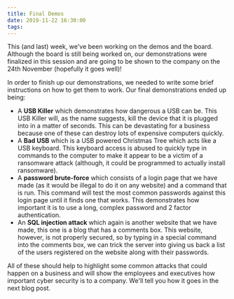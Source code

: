 ```yaml
---
title: Final Demos
date: 2019-11-22 16:30:00
tags:
---
```

This (and last) week, we've been working on the demos and the board. Although the board is still being worked on, our demonstrations were finalized in this session and are going to be shown to the company on the 24th November (hopefully it goes well)!

In order to finish up our demonstrations, we needed to write some brief instructions on how to get them to work. Our final demonstrations ended up being:

- A **USB Killer** which demonstrates how dangerous a USB can be. This USB Killer will, as the name suggests, kill the device that it is plugged into in a matter of seconds. This can be devastating for a business because one of these can destroy lots of expensive computers quickly.
- A **Bad USB** which is a USB powered Christmas Tree which acts like a USB keyboard. This keyboard access is abused to quickly type in commands to the computer to make it appear to be a victim of a ransomware attack (although, it could be programmed to actually install ransomware).
- A **password brute-force** which consists of a login page that we have made (as it would be illegal to do it on any website) and a command that is run. This command will test the most common passwords against this login page until it finds one that works. This demonstrates how important it is to use a long, complex password and 2 factor authentication.
- An **SQL injection attack** which again is another website that we have made, this one is a blog that has a comments box. This website, however, is not properly secured, so by typing in a special command into the comments box, we can trick the server into giving us back a list of the users registered on the website along with their passwords.

All of these should help to highlight some common attacks that could happen on a business and will show the employees and executives how important cyber security is to a company. We'll tell you how it goes in the next blog post.